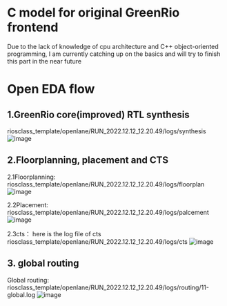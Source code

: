 # C model for original GreenRio frontend 
Due to the lack of knowledge of cpu architecture and C++ object-oriented programming, I am currently catching up on the basics and will try to finish this part in the near future

# Open EDA flow 

## 1.GreenRio core(improved) RTL synthesis 
riosclass_template/openlane/RUN_2022.12.12_12.20.49/logs/synthesis
![image](https://user-images.githubusercontent.com/113034620/208233187-cf90e035-a305-4a4f-b4aa-d4a8fe47b3ac.png)


## 2.Floorplanning, placement and CTS
2.1Floorplanning:
riosclass_template/openlane/RUN_2022.12.12_12.20.49/logs/floorplan
![image](https://user-images.githubusercontent.com/113034620/208232803-d6234d83-bd65-4cda-8942-6b7480a92c01.png)

2.2Placement:
riosclass_template/openlane/RUN_2022.12.12_12.20.49/logs/palcement
![image](https://user-images.githubusercontent.com/113034620/208232846-07e9e728-3e2e-494a-8e8a-fef2746275b5.png)

2.3cts：
here is the log file of cts
riosclass_template/openlane/RUN_2022.12.12_12.20.49/logs/cts
![image](https://user-images.githubusercontent.com/113034620/208232992-d3c9ca99-563a-4fba-8c9d-b88fac2e19ac.png)


## 3. global routing
Global routing:
riosclass_template/openlane/RUN_2022.12.12_12.20.49/logs/routing/11-global.log
![image](https://user-images.githubusercontent.com/113034620/208232866-9e9c5e33-787c-4016-9aa9-f5db7974dcb2.png)







